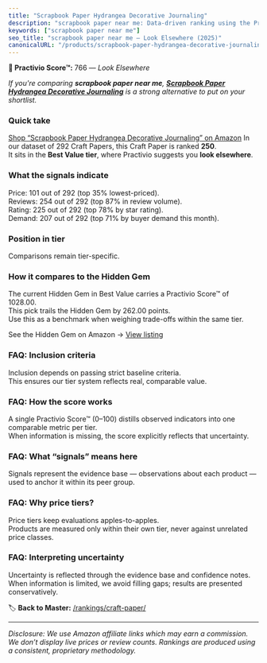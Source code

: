 ```yaml
---
title: "Scrapbook Paper Hydrangea Decorative Journaling"
description: "scrapbook paper near me: Data-driven ranking using the Practivio Score™. Positioned by quality, value, demand, findability, momentum."
keywords: ["scrapbook paper near me"]
seo_title: "scrapbook paper near me — Look Elsewhere (2025)"
canonicalURL: "/products/scrapbook-paper-hydrangea-decorative-journaling-B0FCLV25C7/"
---
```


**🚫 Practivio Score™:** 766 — _Look Elsewhere_


*If you're comparing **scrapbook paper near me**, **[Scrapbook Paper Hydrangea Decorative Journaling](https://www.amazon.com/dp/B0FCLV25C7?tag=practivio-20)** is a strong alternative to put on your shortlist.*
### Quick take
[Shop “Scrapbook Paper Hydrangea Decorative Journaling” on Amazon](https://www.amazon.com/dp/B0FCLV25C7?tag=practivio-20)
In our dataset of 292 Craft Papers, this Craft Paper is ranked **250**.  
It sits in the **Best Value tier**, where Practivio suggests you **look elsewhere**.

### What the signals indicate
Price: 101 out of 292 (top 35% lowest-priced).  
Reviews: 254 out of 292 (top 87% in review volume).  
Rating: 225 out of 292 (top 78% by star rating).  
Demand: 207 out of 292 (top 71% by buyer demand this month).

### Position in tier
Comparisons remain tier-specific.

### How it compares to the Hidden Gem
The current Hidden Gem in Best Value carries a Practivio Score™ of 1028.00.  
This pick trails the Hidden Gem by 262.00 points.  
Use this as a benchmark when weighing trade-offs within the same tier.  

See the Hidden Gem on Amazon → [View listing](https://www.amazon.com/dp/B00178QQJ8?tag=practivio-20)

### FAQ: Inclusion criteria
Inclusion depends on passing strict baseline criteria.  
This ensures our tier system reflects real, comparable value.

### FAQ: How the score works
A single Practivio Score™ (0–100) distills observed indicators into one comparable metric per tier.  
When information is missing, the score explicitly reflects that uncertainty.

### FAQ: What “signals” means here
Signals represent the evidence base — observations about each product — used to anchor it within its peer group.

### FAQ: Why price tiers?
Price tiers keep evaluations apples-to-apples.  
Products are measured only within their own tier, never against unrelated price classes.

### FAQ: Interpreting uncertainty
Uncertainty is reflected through the evidence base and confidence notes.  
When information is limited, we avoid filling gaps; results are presented conservatively.


🏷️ **Back to Master:** [/rankings/craft-paper/](/rankings/craft-paper/)

---
_Disclosure: We use Amazon affiliate links which may earn a commission. We don’t display live prices or review counts. Rankings are produced using a consistent, proprietary methodology._
